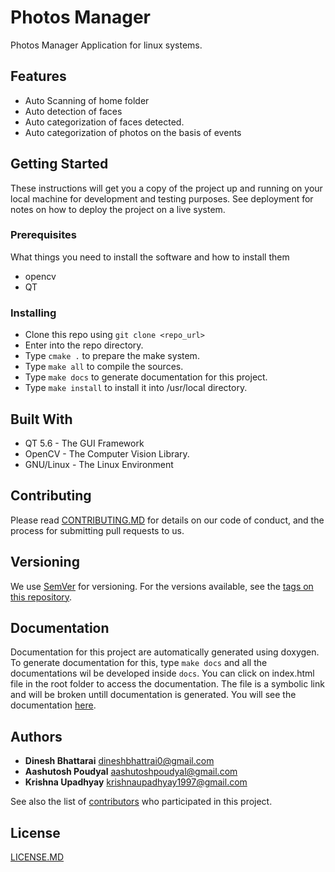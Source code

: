# Photos Manager

Photos Manager Application for linux systems.

## Features
* Auto Scanning of home folder
* Auto detection of faces
* Auto categorization of faces detected.
* Auto categorization of photos on the basis of events

## Getting Started

These instructions will get you a copy of the project up and running on your local machine for development and testing purposes. See deployment for notes on how to deploy the project on a live system.

### Prerequisites

What things you need to install the software and how to install them

* opencv
* QT

### Installing
* Clone this repo using `git clone <repo_url>`
* Enter into the repo directory.
* Type `cmake .` to prepare the make system.
* Type `make all` to compile the sources.
* Type `make docs` to generate documentation for this project.
* Type `make install` to install it into /usr/local directory.


## Built With

* QT 5.6 - The GUI Framework
* OpenCV - The Computer Vision Library.
* GNU/Linux - The Linux Environment

## Contributing

Please read [CONTRIBUTING.MD](/CONTRIBUTING.MD) for details on our code of conduct, and the process for submitting pull requests to us.

## Versioning

We use [SemVer](http://semver.org/) for versioning. For the versions available, see the [tags on this repository](/tags). 

## Documentation

Documentation for this project are automatically generated using doxygen. To generate documentation for this,
type `make docs` and all the documentations wil be developed inside `docs`. You can click on index.html file in the root folder to access the documentation. The file is a symbolic link and will be broken untill documentation is generated. You will see the documentation [here](documentation/index.md).

## Authors

* **Dinesh Bhattarai** <dineshbhattrai0@gmail.com> 
* **Aashutosh Poudyal** <aashutoshpoudyal@gmail.com>
* **Krishna Upadhyay** <krishnaupadhyay1997@gmail.com>

See also the list of [contributors](/CONTRIBUTORS.MD) who participated in this project.

## License 
[LICENSE.MD](LICENSE.MD)
